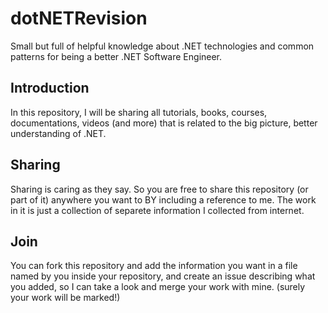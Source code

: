 # dotNETRevision
Small but full of helpful knowledge about .NET technologies and common patterns for being a better .NET Software Engineer.

## Introduction
In this repository, I will be sharing all tutorials, books, courses, documentations, videos (and more) that is related to the big picture, better understanding of .NET.

## Sharing
Sharing is caring as they say. So you are free to share this repository (or part of it) anywhere you want to BY including a reference to me. The work in it is just a collection of separete information I collected from internet.

## Join
You can fork this repository and add the information you want in a file named by you inside your repository, and create an issue describing what you added, so I can take a look and merge your work with mine. (surely your work will be marked!)

